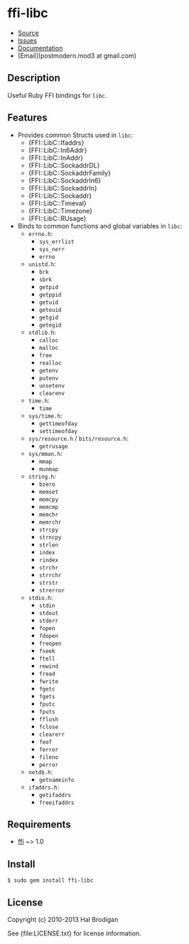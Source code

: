 # ffi-libc

* [Source](https://github.com/postmodern/ffi-libc/)
* [Issues](https://github.com/postmodern/ffi-libc/issues)
* [Documentation](http://rubydoc.info/gems/ffi-libc)
* [Email](postmodern.mod3 at gmail.com)

## Description

Useful Ruby FFI bindings for `libc`.

## Features

* Provides common Structs used in `libc`:
  * {FFI::LibC::Ifaddrs}
  * {FFI::LibC::In6Addr}
  * {FFI::LibC::InAddr}
  * {FFI::LibC::SockaddrDL}
  * {FFI::LibC::SockaddrFamily}
  * {FFI::LibC::SockaddrIn6}
  * {FFI::LibC::SockaddrIn}
  * {FFI::LibC::Sockaddr}
  * {FFI::LibC::Timeval}
  * {FFI::LibC::Timezone}
  * {FFI::LibC::RUsage}
* Binds to common functions and global variables in `libc`:
  * `errno.h`:
    * `sys_errlist`
    * `sys_nerr`
    * `errno`
  * `unistd.h`:
    * `brk`
    * `sbrk`
    * `getpid`
    * `getppid`
    * `getuid`
    * `geteuid`
    * `getgid`
    * `getegid`
  * `stdlib.h`:
    * `calloc`
    * `malloc`
    * `free`
    * `realloc`
    * `getenv`
    * `putenv`
    * `unsetenv`
    * `clearenv`
  * `time.h`:
    * `time`
  * `sys/time.h`:
    * `gettimeofday`
    * `settimeofday`
  * `sys/resource.h` / `bits/resource.h`:
    * `getrusage`
  * `sys/mman.h`:
    * `mmap`
    * `munmap`
  * `string.h`:
    * `bzero`
    * `memset`
    * `memcpy`
    * `memcmp`
    * `memchr`
    * `memrchr`
    * `strcpy`
    * `strncpy`
    * `strlen`
    * `index`
    * `rindex`
    * `strchr`
    * `strrchr`
    * `strstr`
    * `strerror`
  * `stdio.h`:
    * `stdin`
    * `stdout`
    * `stderr`
    * `fopen`
    * `fdopen`
    * `freopen`
    * `fseek`
    * `ftell`
    * `rewind`
    * `fread`
    * `fwrite`
    * `fgetc`
    * `fgets`
    * `fputc`
    * `fputs`
    * `fflush`
    * `fclose`
    * `clearerr`
    * `feof`
    * `ferror`
    * `fileno`
    * `perror`
  * `netdb.h`:
    * `getnameinfo`
  * `ifaddrs.h`:
    * `getifaddrs`
    * `freeifaddrs`

## Requirements

* [ffi] ~> 1.0

## Install

    $ sudo gem install ffi-libc

## License

Copyright (c) 2010-2013 Hal Brodigan

See {file:LICENSE.txt} for license information.

[ffi]: https://github.com/ffi/ffi#readme
